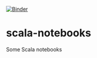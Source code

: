 [![Binder](https://mybinder.org/badge.svg)](https://mybinder.org/v2/gh/pnavaro/scala-notebooks/master)


# scala-notebooks
Some Scala notebooks
